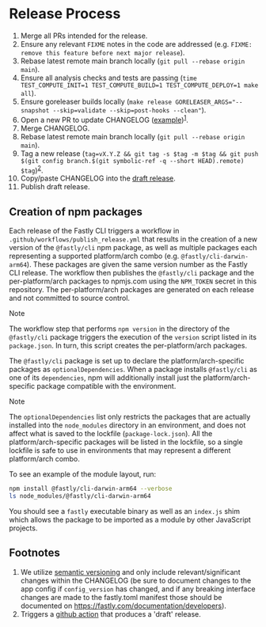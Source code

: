 # Release Process

1. Merge all PRs intended for the release.
1. Ensure any relevant `FIXME` notes in the code are addressed (e.g. `FIXME: remove this feature before next major release`).
1. Rebase latest remote main branch locally (`git pull --rebase origin main`).
1. Ensure all analysis checks and tests are passing (`time TEST_COMPUTE_INIT=1 TEST_COMPUTE_BUILD=1 TEST_COMPUTE_DEPLOY=1 make all`).
1. Ensure goreleaser builds locally (`make release GORELEASER_ARGS="--snapshot --skip=validate --skip=post-hooks --clean"`).
1. Open a new PR to update CHANGELOG ([example](https://github.com/fastly/cli/pull/273))<sup>[1](#note1)</sup>.
1. Merge CHANGELOG.
1. Rebase latest remote main branch locally (`git pull --rebase origin main`).
1. Tag a new release (`tag=vX.Y.Z && git tag -s $tag -m $tag && git push $(git config branch.$(git symbolic-ref -q --short HEAD).remote) $tag`)<sup>[2](#note2)</sup>.
1. Copy/paste CHANGELOG into the [draft release](https://github.com/fastly/cli/releases).
1. Publish draft release.

## Creation of npm packages

Each release of the Fastly CLI triggers a workflow in `.github/workflows/publish_release.yml` that results in the creation of a new version of the `@fastly/cli` npm package, as well as multiple packages each representing a supported platform/arch combo (e.g. `@fastly/cli-darwin-arm64`). These packages are given the same version number as the Fastly CLI release. The workflow then publishes the `@fastly/cli` package and the per-platform/arch packages to npmjs.com using the `NPM_TOKEN` secret in this repository. The per-platform/arch packages are generated on each release and not committed to source control.

> [!NOTE]
> The workflow step that performs `npm version` in the directory of the `@fastly/cli` package triggers the execution of the `version` script listed in its `package.json`. In turn, this script creates the per-platform/arch packages.

The `@fastly/cli` package is set up to declare the platform/arch-specific packages as `optionalDependencies`. When a package installs `@fastly/cli` as one of its `dependencies`, npm will additionally install just the platform/arch-specific package compatible with the environment.

> [!NOTE]
> The `optionalDependencies` list only restricts the packages that are actually installed into the `node_modules` directory in an environment, and does not affect what is saved to the lockfile (`package-lock.json`). All the platform/arch-specific packages will be listed in the lockfile, so a single lockfile is safe to use in environments that may represent a different platform/arch combo.

To see an example of the module layout, run:

```sh
npm install @fastly/cli-darwin-arm64 --verbose
ls node_modules/@fastly/cli-darwin-arm64
```

You should see a `fastly` executable binary as well as an `index.js` shim which allows the package to be imported as a module by other JavaScript projects.

## Footnotes

1. <a name="note1"></a>We utilize [semantic versioning](https://semver.org/) and only include relevant/significant changes within the CHANGELOG (be sure to document changes to the app config if `config_version` has changed, and if any breaking interface changes are made to the fastly.toml manifest those should be documented on https://fastly.com/documentation/developers).
1. <a name="note2"></a>Triggers a [github action](https://github.com/fastly/cli/blob/main/.github/workflows/tag_release.yml) that produces a 'draft' release.

